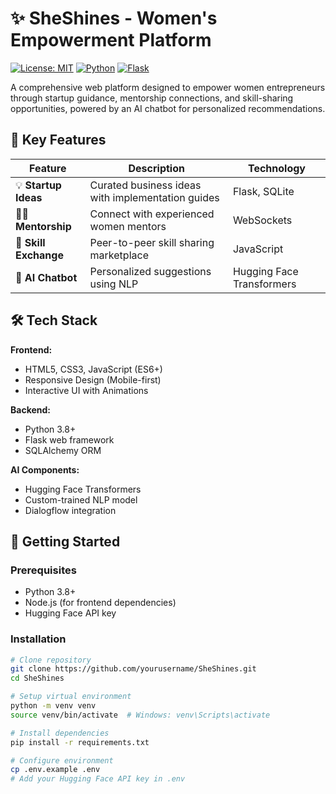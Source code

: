 # ✨ SheShines - Women's Empowerment Platform

[![License: MIT](https://img.shields.io/badge/License-MIT-green.svg)](https://opensource.org/licenses/MIT)
[![Python](https://img.shields.io/badge/Python-3.8%2B-blue.svg)](https://www.python.org/)
[![Flask](https://img.shields.io/badge/Flask-2.0%2B-lightgrey.svg)](https://flask.palletsprojects.com/)

A comprehensive web platform designed to empower women entrepreneurs through startup guidance, mentorship connections, and skill-sharing opportunities, powered by an AI chatbot for personalized recommendations.

## 🌟 Key Features

| Feature | Description | Technology |
|---------|------------|------------|
| 💡 **Startup Ideas** | Curated business ideas with implementation guides | Flask, SQLite |
| 👩‍🏫 **Mentorship** | Connect with experienced women mentors | WebSockets |
| 🔄 **Skill Exchange** | Peer-to-peer skill sharing marketplace | JavaScript |
| 🤖 **AI Chatbot** | Personalized suggestions using NLP | Hugging Face Transformers |


## 🛠️ Tech Stack

**Frontend:**
- HTML5, CSS3, JavaScript (ES6+)
- Responsive Design (Mobile-first)
- Interactive UI with Animations

**Backend:**
- Python 3.8+
- Flask web framework
- SQLAlchemy ORM

**AI Components:**
- Hugging Face Transformers
- Custom-trained NLP model
- Dialogflow integration

## 🚀 Getting Started

### Prerequisites
- Python 3.8+
- Node.js (for frontend dependencies)
- Hugging Face API key

### Installation
```bash
# Clone repository
git clone https://github.com/yourusername/SheShines.git
cd SheShines

# Setup virtual environment
python -m venv venv
source venv/bin/activate  # Windows: venv\Scripts\activate

# Install dependencies
pip install -r requirements.txt

# Configure environment
cp .env.example .env
# Add your Hugging Face API key in .env
